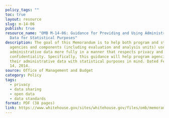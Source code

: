 ```yaml
---
policy_tags: ""
toc: true
layout: resource
slug: m-14-06
publish: true
resource_name: "OMB M-14-06: Guidance for Providing and Using Administrative
  Data for Statistical Purposes"
description: The goal of this Memorandum is to help both program and statistical
  agencies and components (including evaluation and analysis units) use
  administrative data more fully in a manner that respects privacy and protects
  confidentiality. Specifically, this guidance will help program agencies manage
  their administrative data with statistical purposes in mind. Dated February
  14, 2014.
source: Office of Management and Budget
category: Policy
tags:
  - privacy
  - data sharing
  - open data
  - data standards
format: PDF (38 pages)
link: https://www.whitehouse.gov/sites/whitehouse.gov/files/omb/memoranda/2014/m-14-06.pdf
---
```

